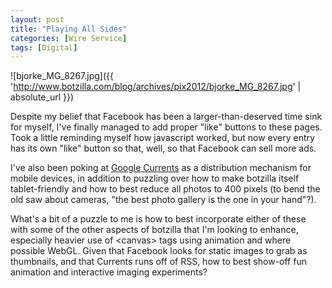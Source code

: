 ```yaml
---
layout: post
title: "Playing All Sides"
categories: [Wire Service]
tags: [Digital]
---
```



![bjorke_MG_8267.jpg]({{ 'http://www.botzilla.com/blog/archives/pix2012/bjorke_MG_8267.jpg' | absolute_url }})


Despite my belief that Facebook has been a larger-than-deserved time sink for myself, I've finally managed to add proper "like" buttons to these pages. Took a little reminding myself how javascript worked, but now every entry has its own "like" button so that, well, so that Facebook can sell more ads.

I've also been poking at <a href="http://www.google.com/producer/currents" target="new">Google Currents</a> as a distribution mechanism for mobile devices, in addition to puzzling over how to make botzilla itself tablet-friendly and how to best reduce all photos to 400 pixels (to bend the old saw about cameras, "the best photo gallery is the one in your hand"?).

What's a bit of a puzzle to me is how to best incorporate either of these with some of the other aspects of botzilla that I'm looking to enhance, especially heavier use of &lt;canvas&gt; tags using animation and where possible WebGL. Given that Facebook looks for static images to grab as thumbnails, and that Currents runs off of RSS, how to best show-off fun animation and interactive imaging experiments?
